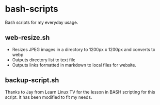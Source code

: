 # bash-scripts

Bash scripts for my everyday usage.

## web-resize.sh

- Resizes JPEG images in a directory to 1200px x 1200px and converts to webp
- Outputs directory list to text file
- Outputs links formatted in markdown to local files for website.

## backup-script.sh
    
Thanks to Jay from Learn Linux TV for the lesson in BASH scripting for this script. It has been modified to fit my needs.
